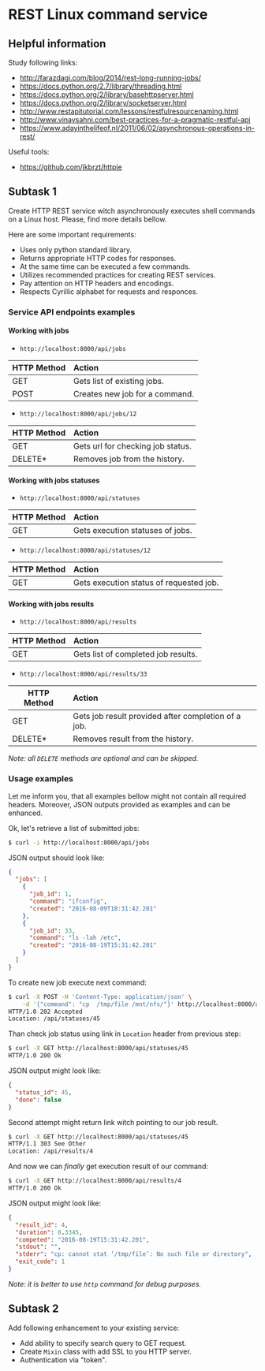 # REST Linux command service

## Helpful information

Study following links:
 - http://farazdagi.com/blog/2014/rest-long-running-jobs/
 - https://docs.python.org/2.7/library/threading.html
 - https://docs.python.org/2/library/basehttpserver.html
 - https://docs.python.org/2/library/socketserver.html
 - http://www.restapitutorial.com/lessons/restfulresourcenaming.html
 - http://www.vinaysahni.com/best-practices-for-a-pragmatic-restful-api
 - https://www.adayinthelifeof.nl/2011/06/02/asynchronous-operations-in-rest/

Useful tools:
 - https://github.com/jkbrzt/httpie


## Subtask 1

Create HTTP REST service witch asynchronously executes shell commands
on a Linux host. Please, find more details bellow.

Here are some important requirements:
 - Uses only python standard library.
 - Returns appropriate HTTP codes for responses.
 - At the same time can be executed a few commands.
 - Utilizes recommended practices for creating REST services.
 - Pay attention on HTTP headers and encodings.
 - Respects Cyrillic alphabet for requests and responces.

### Service API endpoints examples

#### Working with jobs

 - `http://localhost:8000/api/jobs`

| HTTP Method | Action                         |
|-------------|:-------------------------------|
| GET         | Gets list of existing jobs.    |
| POST        | Creates new job for a command. |

 - `http://localhost:8000/api/jobs/12`

| HTTP Method | Action                            |
|-------------|:----------------------------------|
| GET         | Gets url for checking job status. |
| DELETE*     | Removes job from the history.     |

#### Working with jobs statuses

 - `http://localhost:8000/api/statuses`

| HTTP Method | Action                           |
|-------------|:---------------------------------|
| GET         | Gets execution statuses of jobs. |

 - `http://localhost:8000/api/statuses/12`

| HTTP Method | Action                                  |
|-------------|:----------------------------------------|
| GET         | Gets execution status of requested job. |

#### Working with jobs results

 - `http://localhost:8000/api/results`

| HTTP Method | Action                               |
|-------------|:-------------------------------------|
| GET         | Gets list of completed job results.  |

- `http://localhost:8000/api/results/33`

| HTTP Method | Action                                              |
|-------------|:----------------------------------------------------|
| GET         | Gets job result provided after completion of a job. |
| DELETE*     | Removes result from the history.                    |

*Note: all `DELETE` methods are optional and can be skipped.*

### Usage examples

Let me inform you, that all examples bellow might not contain all required
headers. Moreover, JSON outputs provided as examples and can be enhanced.

Ok, let's retrieve a list of submitted jobs:

```bash
$ curl -i http://localhost:8000/api/jobs
```

JSON output should look like:

```json
{
  "jobs": [
    {
      "job_id": 1,
      "command": "ifconfig",
      "created": "2016-08-09T18:31:42.201"
    },
    {
      "job_id": 33,
      "command": "ls -lah /etc",
      "created": "2016-08-19T15:31:42.201"
    }
  ]
}
```

To create new job execute next command:

```bash
$ curl -X POST -H 'Content-Type: application/json' \
    -d '{"command": "cp  /tmp/file /mnt/nfs/"}' http://localhost:8000/api/jobs
HTTP/1.0 202 Accepted
Location: /api/statuses/45
```

Than check job status using link in `Location` header from previous step:

```bash
$ curl -X GET http://localhost:8000/api/statuses/45
HTTP/1.0 200 Ok
```

JSON output might look like:

```json
{
  "status_id": 45,
  "done": false
}
```

Second attempt might return link witch pointing to our job result.

```bash
$ curl -X GET http://localhost:8000/api/statuses/45
HTTP/1.1 303 See Other
Location: /api/results/4
```

And now we can *finally* get execution result of our command:

```bash
$ curl -X GET http://localhost:8000/api/results/4
HTTP/1.0 200 Ok
```

JSON output might look like:

```json
{
  "result_id": 4,
  "duration": 0.3345,
  "competed": "2016-08-19T15:31:42.201",
  "stdout": "",
  "stderr": "cp: cannot stat ‘/tmp/file’: No such file or directory",
  "exit_code": 1
}
```

_Note: it is better to use `http` command for debug purposes._


## Subtask 2

Add following enhancement to your existing service:
 - Add ability to specify search query to GET request.
 - Create `Mixin` class with add SSL to you HTTP server.
 - Authentication via "token".
